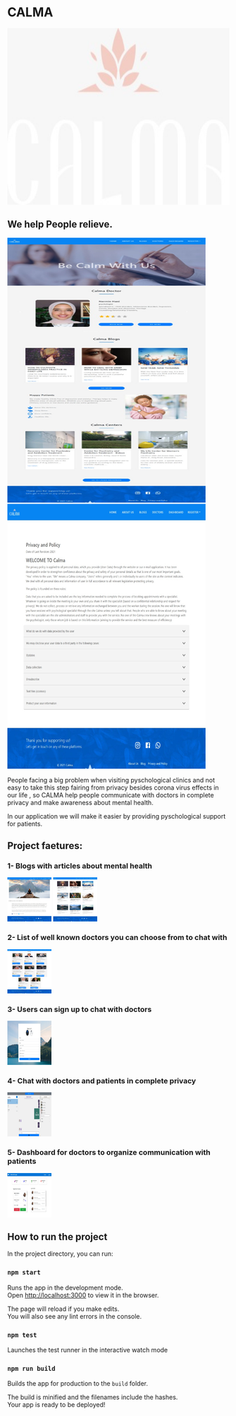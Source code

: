 # CALMA 

<img src="https://github.com/esraa-abd-el-qader/Calma/blob/master/assets/logo.jpeg" width="900" height="400"> 


## We help People relieve.

<img src="https://github.com/esraa-abd-el-qader/Calma/blob/master/assets/home.jpeg" width="450" height="600"> <img src="https://github.com/esraa-abd-el-qader/Calma/blob/master/assets/privacy.jpeg" width="450" height="600">


People facing a big problem when visiting pyschological clinics and not easy to take this step fairing from privacy besides corona virus effects in our life , so CALMA help people communicate with doctors in complete
privacy and make awareness about mental health.

In our application we will make it easier by providing pyschological support for patients.


## Project faetures:

### 1- Blogs with articles about mental health
<img src="https://github.com/esraa-abd-el-qader/Calma/blob/master/assets/article.jpeg" width="100" height="100"> <img src="https://github.com/esraa-abd-el-qader/Calma/blob/master/assets/blogs.jpeg" width="100" height="100">

### 2- List of well known doctors you can choose from to chat with
<img src="https://github.com/esraa-abd-el-qader/Calma/blob/master/assets/doctors.jpeg" width="100" height="100">

### 3- Users can sign up to chat with doctors
<img src="https://github.com/esraa-abd-el-qader/Calma/blob/master/assets/sign_up.jpeg" width="100" height="100">

### 4- Chat with doctors and patients in complete privacy
<img src="https://github.com/esraa-abd-el-qader/Calma/blob/master/assets/chats.jpeg" width="100" height="100">

### 5- Dashboard for doctors to organize communication with patients
<img src="https://github.com/esraa-abd-el-qader/Calma/blob/master/assets/dashboard.jpeg" width="100" height="100">


## How to run the project
In the project directory, you can run:

### `npm start`

Runs the app in the development mode.\
Open [http://localhost:3000](http://localhost:3000) to view it in the browser.

The page will reload if you make edits.\
You will also see any lint errors in the console.

### `npm test`

Launches the test runner in the interactive watch mode

### `npm run build`

Builds the app for production to the `build` folder.

The build is minified and the filenames include the hashes.\
Your app is ready to be deployed!